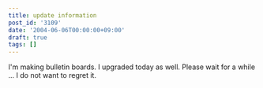```yaml
---
title: update information
post_id: '3109'
date: '2004-06-06T00:00:00+09:00'
draft: true
tags: []
---
```


I'm making bulletin boards. I upgraded today as well. Please wait for a while ... I do not want to regret it.
